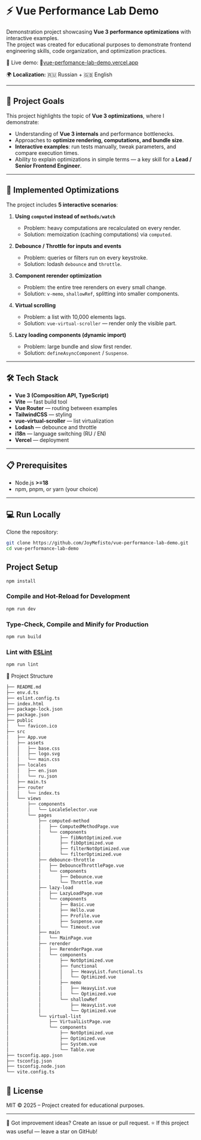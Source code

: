 # ⚡ Vue Performance Lab Demo

Demonstration project showcasing **Vue 3 performance optimizations** with interactive examples.  
The project was created for educational purposes to demonstrate frontend engineering skills, code organization, and optimization practices.

🚀 Live demo: 🔗[vue-perfomance-lab-demo.vercel.app](https://vue-perfomance-lab-demo.vercel.app/)

🌍 **Localization:** 🇷🇺 Russian + 🇬🇧 English

---

## 🎯 Project Goals

This project highlights the topic of **Vue 3 optimizations**, where I demonstrate:

- Understanding of **Vue 3 internals** and performance bottlenecks.
- Approaches to **optimize rendering, computations, and bundle size**.
- **Interactive examples**: run tests manually, tweak parameters, and compare execution times.
- Ability to explain optimizations in simple terms — a key skill for a **Lead / Senior Frontend Engineer**.

---

## 🔬 Implemented Optimizations

The project includes **5 interactive scenarios**:

1. **Using `computed` instead of `methods/watch`**
   - Problem: heavy computations are recalculated on every render.
   - Solution: memoization (caching computations) via `computed`.

2. **Debounce / Throttle for inputs and events**
   - Problem: queries or filters run on every keystroke.
   - Solution: lodash `debounce` and `throttle`.

3. **Component rerender optimization**
   - Problem: the entire tree rerenders on every small change.
   - Solution: `v-memo`, `shallowRef`, splitting into smaller components.

4. **Virtual scrolling**
   - Problem: a list with 10,000 elements lags.
   - Solution: `vue-virtual-scroller` — render only the visible part.

5. **Lazy loading components (dynamic import)**
   - Problem: large bundle and slow first render.
   - Solution: `defineAsyncComponent` / `Suspense`.

---

## 🛠️ Tech Stack

- **Vue 3 (Composition API, TypeScript)**
- **Vite** — fast build tool
- **Vue Router** — routing between examples
- **TailwindCSS** — styling
- **vue-virtual-scroller** — list virtualization
- **Lodash** — debounce and throttle
- **i18n** — language switching (RU / EN)
- **Vercel** — deployment

---

## 📋 Prerequisites

- Node.js **>=18**
- npm, pnpm, or yarn (your choice)

---

## 💻 Run Locally

Clone the repository:

```bash
git clone https://github.com/JoyMefisto/vue-performance-lab-demo.git
cd vue-performance-lab-demo
```

## Project Setup

```sh
npm install
```

### Compile and Hot-Reload for Development

```sh
npm run dev
```

### Type-Check, Compile and Minify for Production

```sh
npm run build
```

### Lint with [ESLint](https://eslint.org/)

```sh
npm run lint
```

📂 Project Structure

```bash
├── README.md
├── env.d.ts
├── eslint.config.ts
├── index.html
├── package-lock.json
├── package.json
├── public
│   └── favicon.ico
├── src
│   ├── App.vue
│   ├── assets
│   │   ├── base.css
│   │   ├── logo.svg
│   │   └── main.css
│   ├── locales
│   │   ├── en.json
│   │   └── ru.json
│   ├── main.ts
│   ├── router
│   │   └── index.ts
│   └── views
│       ├── components
│       │   └── LocaleSelector.vue
│       └── pages
│           ├── computed-method
│           │   ├── ComputedMethodPage.vue
│           │   └── components
│           │       ├── fibNotOptimized.vue
│           │       ├── fibOptimized.vue
│           │       ├── filterNotOptimized.vue
│           │       └── filterOptimized.vue
│           ├── debounce-throttle
│           │   ├── DebounceThrottlePage.vue
│           │   └── components
│           │       ├── Debounce.vue
│           │       └── Throttle.vue
│           ├── lazy-load
│           │   ├── LazyLoadPage.vue
│           │   └── components
│           │       ├── Basic.vue
│           │       ├── Hello.vue
│           │       ├── Profile.vue
│           │       ├── Suspense.vue
│           │       └── Timeout.vue
│           ├── main
│           │   └── MainPage.vue
│           ├── rerender
│           │   ├── RerenderPage.vue
│           │   └── components
│           │       ├── NotOptimized.vue
│           │       ├── functional
│           │       │   ├── HeavyList.functional.ts
│           │       │   └── Optimized.vue
│           │       ├── memo
│           │       │   ├── HeavyList.vue
│           │       │   └── Optimized.vue
│           │       └── shallowRef
│           │           ├── HeavyList.vue
│           │           └── Optimized.vue
│           └── virtual-list
│               ├── VirtualListPage.vue
│               └── components
│                   ├── NotOptimized.vue
│                   ├── Optimized.vue
│                   ├── System.vue
│                   └── Table.vue
├── tsconfig.app.json
├── tsconfig.json
├── tsconfig.node.json
└── vite.config.ts
```

## 📄 License

MIT © 2025 – Project created for educational purposes.

---

💬 Got improvement ideas? Create an issue or pull request.
⭐ If this project was useful — leave a star on GitHub!
